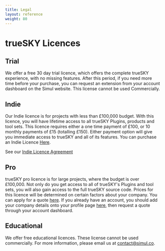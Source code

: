 ```yaml
---
title: Legal
layout: reference
weight: 80
---
```






trueSKY Licences
==============

Trial
------------
We offer a free 30 day trial licence, which offers the complete trueSKY experience, with no missing features. After this period, if you need more time before your purchase, you can request an extension from your account dashboard on the Simul website. This license cannot be used Commercially.


Indie
-------------
Our Indie licence is for projects with less than £100,000 budget. With this licence, you will have lifetime access to all trueSKY Plugins, products and tool sets. This licence requires either a one time payment of £100, or 10 monthly payments of £15 (totalling £150). Either payment option will give you immediate access to trueSKY and all of its features. You can purchase an Indie Licence [Here](https://simul.co/pricing/).

See our [Indie Licence Agreement](iula)

Pro
---------------
trueSKY pro licence is for large projects, where the budget is over £100,000. Not only do you get access to all of trueSKY's Plugins and tool sets, you will also gain access to the full trueSKY source code. Prices for this licence will be determined on certain factors about your company. You can apply for a quote [here](https://simul.co/register/pro). If you already have an account, you should add your company details onto your profile page [here](https://simul.co/account/company), then request a quote through your account dashboard. 

Educational
-------------------
We offer free educational licences. These license cannot be used commercially. For more information, please email us at [contact@simul.co](mailto:contact@simul.co).
